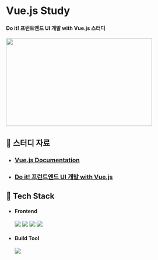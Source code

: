 # Vue.js Study

#### Do it! 프런트엔드 UI 개발 with Vue.js 스터디

<img src="https://github.com/hyunmin0317/Vue-Study/assets/63601183/b58744c2-95c3-4f45-8103-c92697eaecb0" width="400" height="240"/>

## :book: 스터디 자료

* ### [Vue.js Documentation](https://v3-docs.vuejs-korea.org/)
* ### [Do it! 프런트엔드 UI 개발 with Vue.js](https://doit-sample.netlify.app/main)

## :notebook_with_decorative_cover: Tech Stack

* #### Frontend
    <img src="https://img.shields.io/badge/HTML-E34F26?style=round-square&logo=HTML5&logoColor=white"/>
    <img src="https://img.shields.io/badge/JavaScript-F7DF1E?style=round-square&logo=JavaScript&logoColor=white"/>
    <img src="https://img.shields.io/badge/CSS-1572B6?style=round-square&logo=CSS3&logoColor=white"/>
    <img src="https://img.shields.io/badge/Vue.js-2.9.6-4FC08D?style=round-square&logo=vuedotjs&logoColor=white"/>
* #### Build Tool
    <img src="https://img.shields.io/badge/Node.js-18.16.0-339933?style=round-square&logo=nodedotjs&logoColor=white"/>